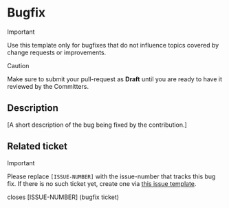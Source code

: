 # Bugfix

> [!IMPORTANT]
> Use this template only for bugfixes that do not influence topics covered by change requests or improvements.

> [!CAUTION]
> Make sure to submit your pull-request as **Draft** until you are ready to have it reviewed by the Committers.

## Description

[A short description of the bug being fixed by the contribution.]

## Related ticket

> [!IMPORTANT]
> Please replace `[ISSUE-NUMBER]` with the issue-number that tracks this bug fix. If there is no such
> ticket yet, create one via [this issue template](../ISSUE_TEMPLATE/new?template=bug_fix.md).

closes [ISSUE-NUMBER] (bugfix ticket)
